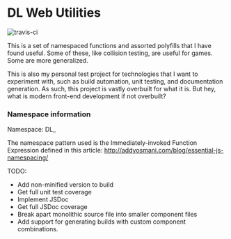 # DL Web Utilities

![travis-ci](https://travis-ci.org/CyanLetter/web-utilities.svg?branch=master)

This is a set of namespaced functions and assorted polyfills that I have found useful. Some of these, like collision testing, are useful for games. Some are more generalized. 

This is also my personal test project for technologies that I want to experiment with, such as build automation, unit testing, and documentation generation. As such, this project is vastly overbuilt for what it is. But hey, what is modern front-end development if not overbuilt?

### Namespace information

Namespace: DL_

The namespace pattern used is the Immediately-invoked Function Expression defined in this article: http://addyosmani.com/blog/essential-js-namespacing/

TODO:

- Add non-minified version to build
- Get full unit test coverage
- Implement JSDoc
- Get full JSDoc coverage
- Break apart monolithic source file into smaller component files
- Add support for generating builds with custom component combinations.